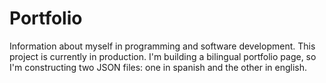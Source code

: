 # Portfolio
Information about myself in programming and software development.
This project is currently in production. I'm building a bilingual portfolio page, so I'm constructing two JSON files: one in spanish and the other in english.
